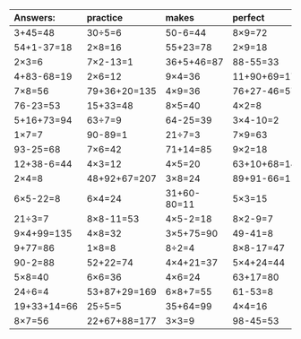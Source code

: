 | Answers: | practice | makes | perfect | ! |
| :--- | :--- | :--- | :--- | :--- |
| 3+45=48 | 30÷5=6 | 50-6=44 | 8×9=72 | 7×8-46=10 | 
| 54+1-37=18 | 2×8=16 | 55+23=78 | 2×9=18 | 4×2-6=2 | 
| 2×3=6 | 7×2-13=1 | 36+5+46=87 | 88-55=33 | 3×4=12 | 
| 4+83-68=19 | 2×6=12 | 9×4=36 | 11+90+69=170 | 9×7=63 | 
| 7×8=56 | 79+36+20=135 | 4×9=36 | 76+27-46=57 | 72-43=29 | 
| 76-23=53 | 15+33=48 | 8×5=40 | 4×2=8 | 16+49+35=100 | 
| 5+16+73=94 | 63÷7=9 | 64-25=39 | 3×4-10=2 | 2×3+30=36 | 
| 1×7=7 | 90-89=1 | 21÷7=3 | 7×9=63 | 37+40=77 | 
| 93-25=68 | 7×6=42 | 71+14=85 | 9×2=18 | 89-52=37 | 
| 12+38-6=44 | 4×3=12 | 4×5=20 | 63+10+68=141 | 20+48+71=139 | 
| 2×4=8 | 48+92+67=207 | 3×8=24 | 89+91-66=114 | 60+61-71=50 | 
| 6×5-22=8 | 6×4=24 | 31+60-80=11 | 5×3=15 | 3×9-22=5 | 
| 21÷3=7 | 8×8-11=53 | 4×5-2=18 | 8×2-9=7 | 3×4+75=87 | 
| 9×4+99=135 | 4×8=32 | 3×5+75=90 | 49-41=8 | 72+4=76 | 
| 9+77=86 | 1×8=8 | 8÷2=4 | 8×8-17=47 | 3×5=15 | 
| 90-2=88 | 52+22=74 | 4×4+21=37 | 5×4+24=44 | 18+34=52 | 
| 5×8=40 | 6×6=36 | 4×6=24 | 63+17=80 | 93+17+71=181 | 
| 24÷6=4 | 53+87+29=169 | 6×8+7=55 | 61-53=8 | 6×8=48 | 
| 19+33+14=66 | 25÷5=5 | 35+64=99 | 4×4=16 | 86-75=11 | 
| 8×7=56 | 22+67+88=177 | 3×3=9 | 98-45=53 | 2+10+58=70 | 
